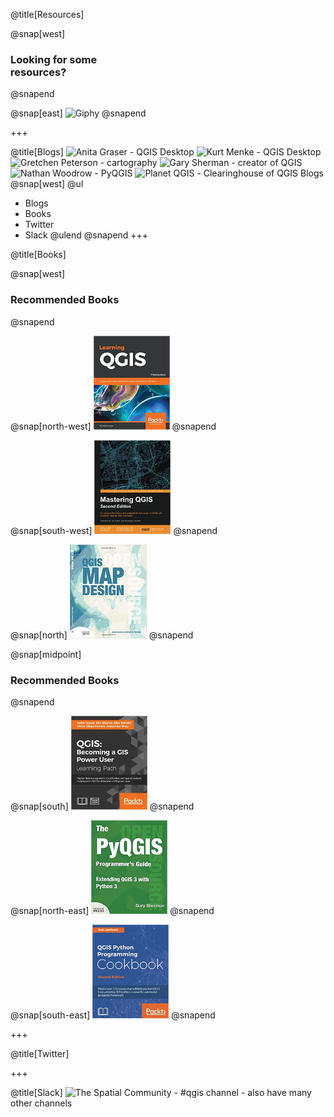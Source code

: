 @title[Resources]

@snap[west]
<h3>Looking for some<br><span class="text--red"good</span> resources?</h3>
@snapend

@snap[east]
![Giphy](https://media.giphy.com/media/l3q2PZSVUUEsajBIY/giphy.gif)
@snapend

+++

@title[Blogs]
![Anita Graser](https://anitagraser.com/) - QGIS Desktop
![Kurt Menke](https://www.birdseyeviewgis.com/blog/) - QGIS Desktop
![Gretchen Peterson](http://www.gretchenpeterson.com/blog/) - cartography
![Gary Sherman](http://spatialgalaxy.net/) - creator of QGIS
![Nathan Woodrow](https://nathanw.net/) - PyQGIS
![Planet QGIS](https://plugins.qgis.org/planet/) - Clearinghouse of QGIS Blogs
@snap[west]
@ul
- Blogs
- Books
- Twitter
- Slack
@ulend
@snapend
+++

@title[Books]

@snap[west]
<h3>Recommended Books</h3>
@snapend

@snap[north-west]
![](./assets/images/LearningQGIS.jpg)
@snapend

@snap[south-west]
![](./assets/images/MasteringQGIS.jpg)
@snapend

@snap[north]
![QGISMapDesign](./assets/images/QGISMapDesign.jpg)
@snapend

@snap[midpoint]
<h3>Recommended Books</h3>
@snapend

@snap[south]
![BecomingQGISPowerUser](./assets/images/BecomingQGISPowerUser.jpg)
@snapend

@snap[north-east]
![PyQGIS](./assets/images/PyQGISProgGuideV3.jpg)
@snapend

@snap[south-east]
![QGISPythonProgCookbook](./assets/images/QGISPythonProgCookbook.jpg)
@snapend

+++

@title[Twitter]

+++

@title[Slack]
![The Spatial Community](https://thespatialcommunity.org/) - #qgis channel - also have many other channels


